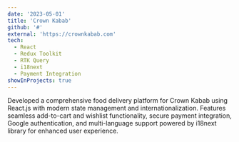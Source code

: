 ```yaml
---
date: '2023-05-01'
title: 'Crown Kabab'
github: '#'
external: 'https://crownkabab.com'
tech:
  - React
  - Redux Toolkit
  - RTK Query
  - i18next
  - Payment Integration
showInProjects: true
---
```


Developed a comprehensive food delivery platform for Crown Kabab using React.js with modern state management and internationalization. Features seamless add-to-cart and wishlist functionality, secure payment integration, Google authentication, and multi-language support powered by i18next library for enhanced user experience.